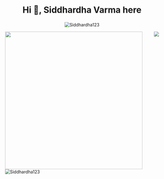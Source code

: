 <h1 align="center">Hi 👋, Siddhardha Varma here</h1>
<h3 align="center"></h3>
<!-- Statistics -->
<p align="center"> <img src="https://komarev.com/ghpvc/?username="Siddhardha123" alt="Siddhardha123" /> </p>

<p align="left">
  <img align="left" src="https://github-readme-stats.vercel.app/api?username=Siddhardha123&theme=tokyonight&count_private=true&include_all_commits=true&show_icons=true&custom_title=%23%20GitHub%20Stats%20%E2%9C%85" width="450px"  />
  
  <img align="right" src="https://github-readme-stats.vercel.app/api/top-langs/?username=Siddhardha123&theme=tokyonight&layout=compact&langs_count=10&custom_title=%23%20Most%20Used%20Languages%20%F0%9F%91%A8%F0%9F%8F%BD%E2%80%8D%F0%9F%92%BB" />
</p>

<br><br><br><br><br><br><br><br><br><br>
<!-- Streak -->
<img align="center" src="https://github-readme-streak-stats.herokuapp.com/?user=Siddhardha123&theme=dark" alt="Siddhardha123" /></p>




